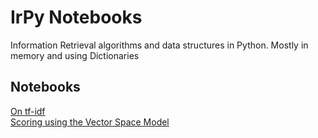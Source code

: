 IrPy Notebooks
====

Information Retrieval algorithms and data structures in Python. Mostly in memory and using Dictionaries

## Notebooks  

[On tf-idf](http://nbviewer.ipython.org/github/jadianes/IrPy-notebooks/blob/master/tf-idf.ipynb)  
[Scoring using the Vector Space Model](http://nbviewer.ipython.org/github/jadianes/IrPy-notebooks/blob/master/Vector%20Space.ipynb)  

